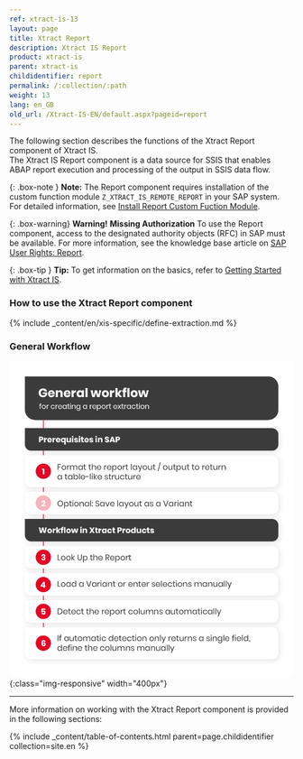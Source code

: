 ```yaml
---
ref: xtract-is-13
layout: page
title: Xtract Report
description: Xtract IS Report
product: xtract-is
parent: xtract-is
childidentifier: report
permalink: /:collection/:path
weight: 13
lang: en_GB
old_url: /Xtract-IS-EN/default.aspx?pageid=report
---
```

The following section describes the functions of the Xtract Report component of Xtract IS.<br>
The Xtract IS Report component is a data source for SSIS that enables ABAP report execution and processing of the output in SSIS data flow.

{: .box-note }
**Note:** The Report component requires installation of the custom function module `Z_XTRACT_IS_REMOTE_REPORT` in your SAP system. For detailed information, see [Install Report Custom Fuction Module](./sap-customizing/install-report-custom-function-module).

{: .box-warning}
**Warning!** **Missing Authorization**
To use the Report component, access to the designated authority objects (RFC) in SAP must be available.
For more information, see the knowledge base article on [SAP User Rights: Report](https://kb.theobald-software.com/sap/authority-objects-sap-user-rights#report).

{: .box-tip }
**Tip:** To get information on the basics, refer to [Getting Started with Xtract IS](./getting-started). <br>

### How to use the Xtract Report component
{% include _content/en/xis-specific/define-extraction.md %}

### General Workflow 

![Report-Workflow](/img/content/report-general-workflow.png){:class="img-responsive" width="400px"}

---

More information on working with the Xtract Report component is provided in the following sections:

{% include _content/table-of-contents.html parent=page.childidentifier collection=site.en %}
